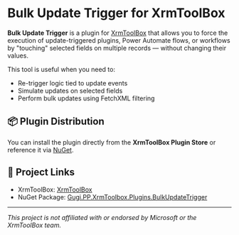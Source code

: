 # Bulk Update Trigger for XrmToolBox

**Bulk Update Trigger** is a plugin for [XrmToolBox](https://www.xrmtoolbox.com) that allows you to force the execution of update-triggered plugins, Power Automate flows, or workflows by "touching" selected fields on multiple records — without changing their values.

This tool is useful when you need to:
- Re-trigger logic tied to update events
- Simulate updates on selected fields
- Perform bulk updates using FetchXML filtering


## 📦 Plugin Distribution

You can install the plugin directly from the **XrmToolBox Plugin Store** or reference it via [NuGet](https://www.nuget.org/).


## 🔗 Project Links

- XrmToolBox: [XrmToolBox](https://www.xrmtoolbox.com)
- NuGet Package: [Gugi.PP.XrmToolbox.Plugins.BulkUpdateTrigger](https://www.nuget.org/packages/Gugi.PP.XrmToolbox.Plugins.BulkUpdateTrigger)


---

*This project is not affiliated with or endorsed by Microsoft or the XrmToolBox team.*

